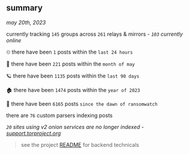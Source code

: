 
## summary
_may 20th, 2023_

currently tracking `145` groups across `261` relays & mirrors - _`103` currently online_

⏲ there have been `1` posts within the `last 24 hours`

🦈 there have been `221` posts within the `month of may`

🪐 there have been `1135` posts within the `last 90 days`

🏚 there have been `1474` posts within the `year of 2023`

🦕 there have been `6165` posts `since the dawn of ransomwatch`

there are `76` custom parsers indexing posts

_`20` sites using v2 onion services are no longer indexed - [support.torproject.org](https://support.torproject.org/onionservices/v2-deprecation/)_

> see the project [README](https://github.com/joshhighet/ransomwatch#ransomwatch--) for backend technicals
